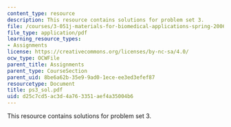 ```yaml
---
content_type: resource
description: This resource contains solutions for problem set 3.
file: /courses/3-051j-materials-for-biomedical-applications-spring-2006/d25c7cd5ac3d4a763351aef4a35004b6_ps3_sol.pdf
file_type: application/pdf
learning_resource_types:
- Assignments
license: https://creativecommons.org/licenses/by-nc-sa/4.0/
ocw_type: OCWFile
parent_title: Assignments
parent_type: CourseSection
parent_uid: 8be6a62b-35e9-9ad0-1ece-ee3ed3efef87
resourcetype: Document
title: ps3_sol.pdf
uid: d25c7cd5-ac3d-4a76-3351-aef4a35004b6
---
```

This resource contains solutions for problem set 3.